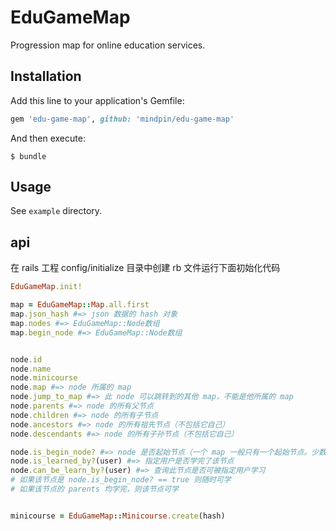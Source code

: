 # EduGameMap

Progression map for online education services.

## Installation

Add this line to your application's Gemfile:

```ruby
gem 'edu-game-map', github: 'mindpin/edu-game-map'
```

And then execute:

    $ bundle

## Usage

See `example` directory.

## api

在 rails 工程 config/initialize 目录中创建 rb 文件运行下面初始化代码
```ruby
EduGameMap.init!
```

```ruby
map = EduGameMap::Map.all.first
map.json_hash #=> json 数据的 hash 对象
map.nodes #=> EduGameMap::Node数组
map.begin_node #=> EduGameMap::Node数组


node.id
node.name
node.minicourse
node.map #=> node 所属的 map
node.jump_to_map #=> 此 node 可以跳转到的其他 map，不能是他所属的 map
node.parents #=> node 的所有父节点
node.children #=> node 的所有子节点
node.ancestors #=> node 的所有祖先节点（不包括它自己）
node.descendants #=> node 的所有子孙节点（不包括它自己）

node.is_begin_node? #=> node 是否起始节点（一个 map 一般只有一个起始节点。少数情况下有多个。没有父节点的节点就是起始节点）
node.is_learned_by?(user) #=> 指定用户是否学完了该节点
node.can_be_learn_by?(user) #=> 查询此节点是否可被指定用户学习
# 如果该节点是 node.is_begin_node? == true 则随时可学
# 如果该节点的 parents 均学完，则该节点可学


minicourse = EduGameMap::Minicourse.create(hash)

```